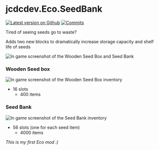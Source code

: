 # jcdcdev.Eco.SeedBank

[![Latest version on Github](https://badgen.net/github/tag/jcdcdev/jcdcdev.Eco.SeedStorage?label=latest)](https://github.com/jcdcdev/jcdcdev.Eco.SeedStorage/releases/latest)
[![Commits](https://badgen.net/github/commits/jcdcdev/jcdcdev.Eco.SeedStorage)](https://github.com/jcdcdev/jcdcdev.Eco.SeedStorage/commits/main)

Tired of seeing seeds go to waste?

Adds two new blocks to dramatically increase storage capacity and shelf life of seeds

![In game screenshot of the Wooden Seed Box and Seed Bank](https://raw.githubusercontent.com/jcdcdev/jcdcdev.Eco.SeedStorage/main/docs/screenshots/in-game-0.png)

### Wooden Seed box
![In game screenshot of the Wooden Seed Box inventory](https://raw.githubusercontent.com/jcdcdev/jcdcdev.Eco.SeedStorage/main/docs/screenshots/in-game-seed-box.png)

- 16 slots
  - 400 items
### Seed Bank
![In game screenshot of the Seed Bank inventory](https://raw.githubusercontent.com/jcdcdev/jcdcdev.Eco.SeedStorage/main/docs/screenshots/in-game-seed-bank.png)

- 56 slots (one for each seed item)
  - 4000 items
    
_This is my first Eco mod :)_
